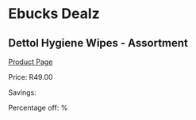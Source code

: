 
# Ebucks Dealz
## Dettol Hygiene Wipes - Assortment
[Product Page](https://www.ebucks.com/web/shop/productSelected.do?prodId=873439945&catId=908607666)

Price: R49.00

Savings: 

Percentage off: %
	